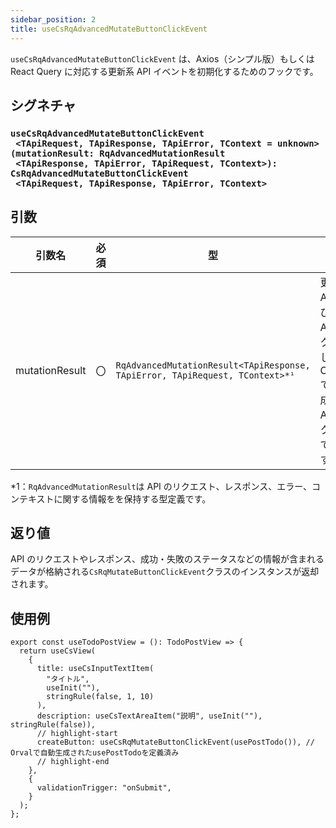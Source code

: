 ```yaml
---
sidebar_position: 2
title: useCsRqAdvancedMutateButtonClickEvent
---
```


`useCsRqAdvancedMutateButtonClickEvent` は、Axios（シンプル版）もしくは React Query に対応する更新系 API イベントを初期化するためのフックです。

## シグネチャ

<h3>
  <code>useCsRqAdvancedMutateButtonClickEvent<br/>&nbsp;&lt;TApiRequest, TApiResponse, TApiError, TContext = unknown><br/>(mutationResult: RqAdvancedMutationResult<br/>&nbsp;&lt;TApiResponse, TApiError, TApiRequest, TContext>):<br/>CsRqAdvancedMutateButtonClickEvent<br/>&nbsp;&lt;TApiRequest, TApiResponse, TApiError, TContext></code>
</h3>

## 引数

| 引数名         | 必須 | 型                                                                           | 説明                                                                                              |
| -------------- | ---- | ---------------------------------------------------------------------------- | ------------------------------------------------------------------------------------------------- |
| mutationResult | 〇   | `RqAdvancedMutationResult<TApiResponse, TApiError, TApiRequest, TContext>*¹` | 更新系 API を呼び出す API フックを指定します。OpenAPI で自動生成された API フックを指定できます。 |

\*1：`RqAdvancedMutationResult`は API のリクエスト、レスポンス、エラー、コンテキストに関する情報をを保持する型定義です。

## 返り値

API のリクエストやレスポンス、成功・失敗のステータスなどの情報が含まれるデータが格納される`CsRqMutateButtonClickEvent`クラスのインスタンスが返却されます。

## 使用例

```tsx
export const useTodoPostView = (): TodoPostView => {
  return useCsView(
    {
      title: useCsInputTextItem(
        "タイトル",
        useInit(""),
        stringRule(false, 1, 10)
      ),
      description: useCsTextAreaItem("説明", useInit(""), stringRule(false)),
      // highlight-start
      createButton: useCsRqMutateButtonClickEvent(usePostTodo()), // Orvalで自動生成されたusePostTodoを定義済み
      // highlight-end
    },
    {
      validationTrigger: "onSubmit",
    }
  );
};
```

